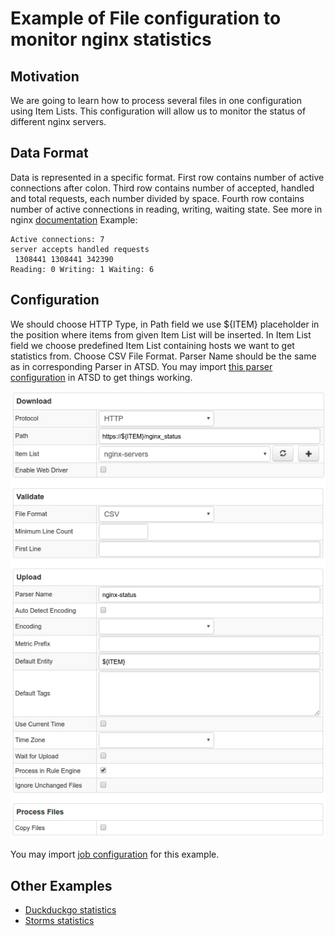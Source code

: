 # Example of File configuration to monitor nginx statistics

## Motivation

We are going to learn how to process several files in one configuration using Item Lists. This configuration will allow us to monitor the status of different nginx servers.

## Data Format

Data is represented in a specific format. First row contains number of active connections after colon. Third row contains number of accepted, handled and total requests, each number divided by space. Fourth row contains number of active connections in reading, writing, waiting state. See more in nginx [documentation](https://nginx.org/en/docs/http/ngx_http_stub_status_module.html) 
Example:
```
Active connections: 7 
server accepts handled requests
 1308441 1308441 342390 
Reading: 0 Writing: 1 Waiting: 6
```


## Configuration

We should choose HTTP Type, in Path field we use ${ITEM} placeholder in the position where items from given Item List will be inserted. In Item List field we choose predefined Item List containing hosts we want to get statistics from. Choose CSV File Format. Parser Name should be the same as in corresponding Parser in ATSD.
You may import [this parser configuration](./configs/nginx_parser.xml) in ATSD to get things working. 

![](./images/nginx_config.png)

You may import [job configuration](./configs/nginx-statistics.xml) for this example.

## Other Examples

* [Duckduckgo statistics](./examples/file/duckduckgo.md)
* [Storms statistics](./examples/file/storms.md)
